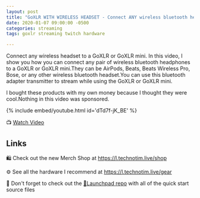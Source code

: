 ```yaml
---
layout: post
title: "GoXLR WITH WIRELESS HEADSET - Connect ANY wireless bluetooth headphones"
date: 2020-01-07 09:00:00 -0500
categories: streaming
tags: goxlr streaming twitch hardware

---
```


Connect any wireless headset to a GoXLR or GoXLR mini. In this video, I show you how you can connect any pair of wireless bluetooth headphones to a GoXLR or GoXLR mini.They can be AirPods, Beats, Beats Wireless Pro, Bose, or any other wireless bluetooth headset.You can use this bluetooth adapter transmitter to stream while using the GoXLR or GoXLR mini.

I bought these products with my own money because I thought they were cool.Nothing in this video was sponsored.

{% include embed/youtube.html id='dTd7f-jK_BE' %}

📺 [Watch Video](https://www.youtube.com/watch?v=dTd7f-jK_BE)

## Links

🛍️ Check out the new Merch Shop at <https://l.technotim.live/shop>

⚙️ See all the hardware I recommend at <https://l.technotim.live/gear>

🚀 Don't forget to check out the [🚀Launchpad repo](https://l.technotim.live/quick-start) with all of the quick start source files
